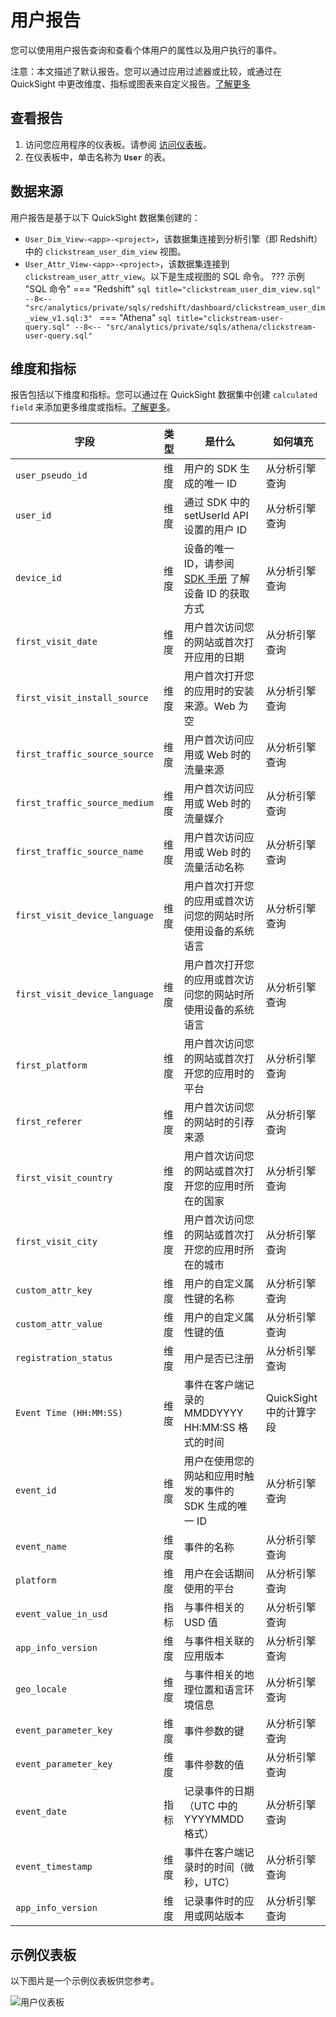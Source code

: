 # 用户报告

您可以使用用户报告查询和查看个体用户的属性以及用户执行的事件。

注意：本文描述了默认报告。您可以通过应用过滤器或比较，或通过在 QuickSight 中更改维度、指标或图表来自定义报告。[了解更多](https://docs.aws.amazon.com/quicksight/latest/user/working-with-visuals.html)

## 查看报告
1. 访问您应用程序的仪表板。请参阅 [访问仪表板](index.md/#view-dashboards)。
2. 在仪表板中，单击名称为 **`User`** 的表。

## 数据来源
用户报告是基于以下 QuickSight 数据集创建的：

- `User_Dim_View-<app>-<project>`，该数据集连接到分析引擎（即 Redshift）中的 `clickstream_user_dim_view` 视图。
- `User_Attr_View-<app>-<project>`，该数据集连接到 `clickstream_user_attr_view`。以下是生成视图的 SQL 命令。
??? 示例 "SQL 命令"
    === "Redshift"
        ```sql title="clickstream_user_dim_view.sql"
        --8<-- "src/analytics/private/sqls/redshift/dashboard/clickstream_user_dim_view_v1.sql:3"
        ```
    === "Athena"
        ```sql title="clickstream-user-query.sql"
        --8<-- "src/analytics/private/sqls/athena/clickstream-user-query.sql"
        ```

## 维度和指标

报告包括以下维度和指标。您可以通过在 QuickSight 数据集中创建 `calculated field` 来添加更多维度或指标。[了解更多](https://docs.aws.amazon.com/quicksight/latest/user/adding-a-calculated-field-analysis.html)。

|字段 | 类型| 是什么 | 如何填充|
|----------|---|---------|--------------------|
|`user_pseudo_id`| 维度 | 用户的 SDK 生成的唯一 ID | 从分析引擎查询|
|`user_id`| 维度 | 通过 SDK 中的 setUserId API 设置的用户 ID  | 从分析引擎查询|
|`device_id`| 维度 | 设备的唯一 ID，请参阅 [SDK 手册](../../sdk-manual/index.md) 了解设备 ID 的获取方式| 从分析引擎查询|
|`first_visit_date`| 维度 | 用户首次访问您的网站或首次打开应用的日期  | 从分析引擎查询|
|`first_visit_install_source`| 维度 | 用户首次打开您的应用时的安装来源。Web 为空  | 从分析引擎查询|
|`first_traffic_source_source`| 维度 | 用户首次访问应用或 Web 时的流量来源  | 从分析引擎查询|
|`first_traffic_source_medium`| 维度 | 用户首次访问应用或 Web 时的流量媒介  | 从分析引擎查询|
|`first_traffic_source_name`| 维度 | 用户首次访问应用或 Web 时的流量活动名称  | 从分析引擎查询|
|`first_visit_device_language`| 维度 | 用户首次打开您的应用或首次访问您的网站时所使用设备的系统语言  | 从分析引擎查询|
|`first_visit_device_language`| 维度 | 用户首次打开您的应用或首次访问您的网站时所使用设备的系统语言  | 从分析引擎查询|
|`first_platform`| 维度 | 用户首次访问您的网站或首次打开您的应用时的平台  | 从分析引擎查询|
|`first_referer`| 维度 | 用户首次访问您的网站时的引荐来源 | 从分析引擎查询|
|`first_visit_country`| 维度 | 用户首次访问您的网站或首次打开您的应用时所在的国家  | 从分析引擎查询|
|`first_visit_city`| 维度 | 用户首次访问您的网站或首次打开您的应用时所在的城市  | 从分析引擎查询|
|`custom_attr_key`| 维度 | 用户的自定义属性键的名称  | 从分析引擎查询|
|`custom_attr_value`| 维度 | 用户的自定义属性键的值  | 从分析引擎查询|
|`registration_status`| 维度 | 用户是否已注册  | 从分析引擎查询|
|`Event Time (HH:MM:SS)`| 维度 |事件在客户端记录的 MMDDYYYY HH:MM:SS 格式的时间  | QuickSight 中的计算字段|
|`event_id`| 维度 | 用户在使用您的网站和应用时触发的事件的 SDK 生成的唯一 ID  | 从分析引擎查询|
|`event_name`| 维度 | 事件的名称  | 从分析引擎查询|
|`platform`| 维度 | 用户在会话期间使用的平台  | 从分析引擎查询|
|`event_value_in_usd`| 指标 | 与事件相关的 USD 值  | 从分析引擎查询|
|`app_info_version`| 维度 | 与事件相关联的应用版本  | 从分析引擎查询|
|`geo_locale`| 维度 | 与事件相关的地理位置和语言环境信息  | 从分析引擎查询|
|`event_parameter_key`| 维度 | 事件参数的键  | 从分析引擎查询|
|`event_parameter_key`| 维度 | 事件参数的值  | 从分析引擎查询|
|`event_date`| 指标 | 记录事件的日期（UTC 中的 YYYYMMDD 格式）  | 从分析引擎查询|
|`event_timestamp`| 维度 | 事件在客户端记录时的时间（微秒，UTC）  | 从分析引擎查询|
|`app_info_version`| 维度 | 记录事件时的应用或网站版本  | 从分析引擎查询|

## 示例仪表板
以下图片是一个示例仪表板供您参考。

![用户仪表板](../../images/analytics/dashboard/user.png)

